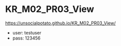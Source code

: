 # KR_M02_PR03_View
https://unsocialpotato.github.io/KR_M02_PR03_View/
- user: testuser
- pass: 123456
